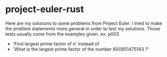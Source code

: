 # project-euler-rust

Here are my solutions to some problems from Project Euler.
I tried to make the problem statements more general in order to test my solutions. Those tests usually come from the examples given.
ex: p003

- 'Find largest prime factor of n' instead of
- 'What is the largest prime factor of the number 600851475143 ?'
